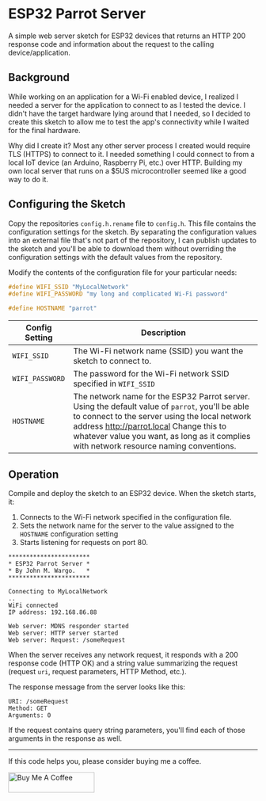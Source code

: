 # ESP32 Parrot Server

A simple web server sketch for ESP32 devices that returns an HTTP 200 response code and information about the request to the calling device/application.

## Background

While working on an application for a Wi-Fi enabled device, I realized I needed a server for the application to connect to as I tested the device. I didn't have the target hardware lying around that I needed, so I decided to create this sketch to allow me to test the app's connectivity while I waited for the final hardware.

Why did I create it? Most any other server process I created would require TLS (HTTPS) to connect to it. I needed something I could connect to from a local IoT device (an Arduino, Raspberry Pi, etc.) over HTTP. Building my own local server that runs on a $5US microcontroller seemed like a good way to do it.

## Configuring the Sketch

Copy the repositories `config.h.rename` file to `config.h`. This file contains the configuration settings for the sketch. By separating the configuration values into an external file that's not part of the repository, I can publish updates to the sketch and you'll be able to download them without overriding the configuration settings with the default values from the repository.

Modify the contents of the configuration file for your particular needs:

```c
#define WIFI_SSID "MyLocalNetwork"
#define WIFI_PASSWORD "my long and complicated Wi-Fi password"

#define HOSTNAME "parrot"
```

| Config Setting  | Description |
| --------------- | ----------- |
| `WIFI_SSID`     | The Wi-Fi network name (SSID) you want the sketch to connect to. |
| `WIFI_PASSWORD` | The password for the Wi-Fi network SSID specified in `WIFI_SSID` |
| `HOSTNAME`      | The network name for the ESP32 Parrot server. Using the default value of `parrot`, you'll be able to connect to the server using the local network address http://parrot.local Change this to whatever value you want, as long as it complies with network resource naming conventions. |

## Operation

Compile and deploy the sketch to an ESP32 device. When the sketch starts, it:

1. Connects to the Wi-Fi network specified in the configuration file.
2. Sets the network name for the server to the value assigned to the `HOSTNAME` configuration setting
3. Starts listening for requests on port 80.

```text
***********************
* ESP32 Parrot Server * 
* By John M. Wargo.   * 
***********************

Connecting to MyLocalNetwork
..
WiFi connected
IP address: 192.168.86.88

Web server: MDNS responder started
Web server: HTTP server started
Web server: Request: /someRequest
```

When the server receives any network request, it responds with a 200 response code (HTTP OK) and a string value summarizing the request (request `uri`, request parameters, HTTP Method, etc.).

The response message from the server looks like this:

```text
URI: /someRequest
Method: GET
Arguments: 0
```

If the request contains query string parameters, you'll find each of those arguments in the response as well.

***

If this code helps you, please consider buying me a coffee.

<a href="https://www.buymeacoffee.com/johnwargo" target="_blank"><img src="https://cdn.buymeacoffee.com/buttons/default-orange.png" alt="Buy Me A Coffee" height="41" width="174"></a>

